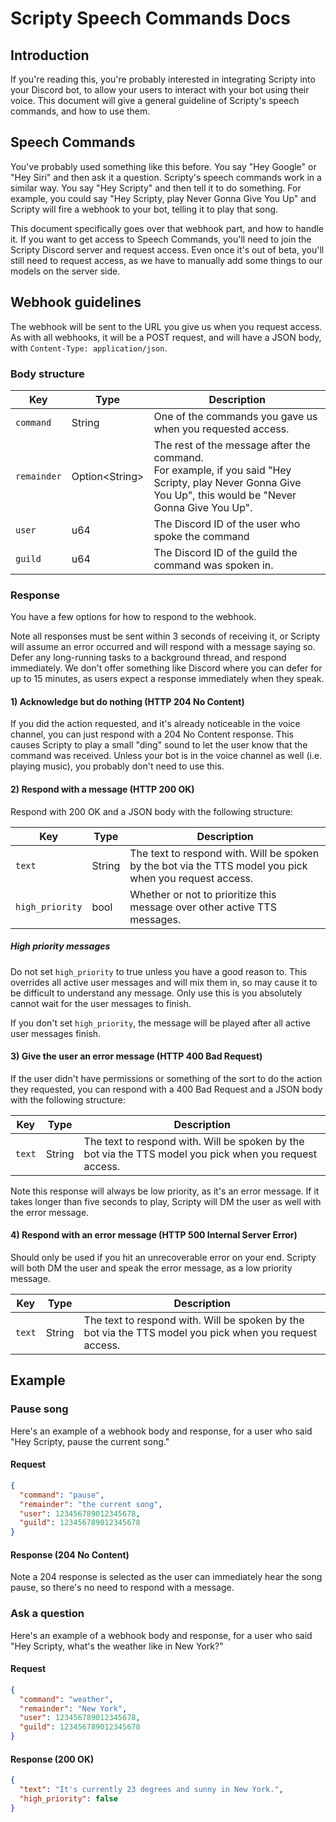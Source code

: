 # Scripty Speech Commands Docs

## Introduction
If you're reading this, you're probably interested in integrating Scripty into your Discord bot,
to allow your users to interact with your bot using their voice.
This document will give a general guideline of Scripty's speech commands, and how to use them.

## Speech Commands
You've probably used something like this before. You say "Hey Google" or "Hey Siri" and then
ask it a question. Scripty's speech commands work in a similar way. You say "Hey Scripty" and
then tell it to do something.
For example, you could say "Hey Scripty, play Never Gonna Give You Up" and Scripty will fire a
webhook to your bot, telling it to play that song.

This document specifically goes over that webhook part, and how to handle it.
If you want to get access to Speech Commands, you'll need to join the Scripty Discord server
and request access.
Even once it's out of beta, you'll still need to request access, as we have to manually add
some things to our models on the server side.

## Webhook guidelines
The webhook will be sent to the URL you give us when you request access.
As with all webhooks, it will be a POST request, and will have a JSON body,
with `Content-Type: application/json`.

### Body structure
| Key         | Type            | Description                                                                                                                                                    |
|-------------|-----------------|----------------------------------------------------------------------------------------------------------------------------------------------------------------|
| `command`   | String          | One of the commands you gave us when you requested access.                                                                                                     |
| `remainder` | Option\<String> | The rest of the message after the command.<br/> For example, if you said "Hey Scripty, play Never Gonna Give You Up", this would be "Never Gonna Give You Up". |
| `user`      | u64             | The Discord ID of the user who spoke the command                                                                                                               |
| `guild`     | u64             | The Discord ID of the guild the command was spoken in.                                                                                                         |

### Response
You have a few options for how to respond to the webhook.

Note all responses must be sent within 3 seconds of receiving it, or Scripty will assume
an error occurred and will respond with a message saying so.
Defer any long-running tasks to a background thread, and respond immediately.
We don't offer something like Discord where you can defer for up to 15 minutes, as users expect
a response immediately when they speak.

#### 1) Acknowledge but do nothing (HTTP 204 No Content)
If you did the action requested, and it's already noticeable in the voice channel,
you can just respond with a 204 No Content response.
This causes Scripty to play a small "ding" sound to let the user know that the command was received.
Unless your bot is in the voice channel as well (i.e. playing music), you probably don't need to use this.

#### 2) Respond with a message (HTTP 200 OK)
Respond with 200 OK and a JSON body with the following structure:

| Key             | Type   | Description                                                                                             |
|-----------------|--------|---------------------------------------------------------------------------------------------------------|
| `text`          | String | The text to respond with. Will be spoken by the bot via the TTS model you pick when you request access. |
| `high_priority` | bool   | Whether or not to prioritize this message over other active TTS messages.                               |

##### High priority messages
Do not set `high_priority` to true unless you have a good reason to.
This overrides all active user messages and will mix them in, so may cause it to be difficult to understand any message.
Only use this is you absolutely cannot wait for the user messages to finish.

If you don't set `high_priority`, the message will be played after all active user messages finish.

#### 3) Give the user an error message (HTTP 400 Bad Request)
If the user didn't have permissions or something of the sort to do the action they requested,
you can respond with a 400 Bad Request and a JSON body with the following structure:

| Key    | Type   | Description                                                                                       |
|--------|--------|---------------------------------------------------------------------------------------------------|
| `text` | String | The text to respond with. Will be spoken by the bot via the TTS model you pick when you request access. |

Note this response will always be low priority, as it's an error message. If it takes longer than
five seconds to play, Scripty will DM the user as well with the error message.

#### 4) Respond with an error message (HTTP 500 Internal Server Error)
Should only be used if you hit an unrecoverable error on your end.
Scripty will both DM the user and speak the error message, as a low priority message.

| Key    | Type   | Description                                                                                             |
|--------|--------|---------------------------------------------------------------------------------------------------------|
| `text` | String | The text to respond with. Will be spoken by the bot via the TTS model you pick when you request access. |


## Example

### Pause song
Here's an example of a webhook body and response, for a user who said "Hey Scripty, pause the current song."

#### Request
```json
{
  "command": "pause",
  "remainder": "the current song",
  "user": 123456789012345678,
  "guild": 123456789012345678
}
```

#### Response (204 No Content)
Note a 204 response is selected as the user can immediately hear the song pause, so there's no need to respond with a message.

### Ask a question
Here's an example of a webhook body and response, for a user who said "Hey Scripty, what's the weather like in New York?"

#### Request
```json
{
  "command": "weather",
  "remainder": "New York",
  "user": 123456789012345678,
  "guild": 123456789012345678
}
```

#### Response (200 OK)
```json
{
  "text": "It's currently 23 degrees and sunny in New York.",
  "high_priority": false
}
```
